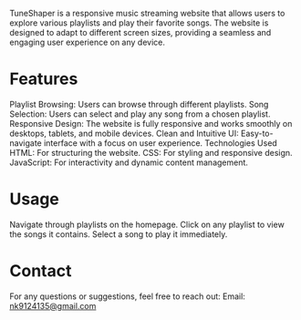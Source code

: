 TuneShaper is a responsive music streaming website that allows users to explore various playlists and play their favorite songs. The website is designed to adapt to different screen sizes, providing a seamless and engaging user experience on any device.

# Features
Playlist Browsing: Users can browse through different playlists.
Song Selection: Users can select and play any song from a chosen playlist.
Responsive Design: The website is fully responsive and works smoothly on desktops, tablets, and mobile devices.
Clean and Intuitive UI: Easy-to-navigate interface with a focus on user experience.
Technologies Used
HTML: For structuring the website.
CSS: For styling and responsive design.
JavaScript: For interactivity and dynamic content management.

# Usage
Navigate through playlists on the homepage.
Click on any playlist to view the songs it contains.
Select a song to play it immediately.

# Contact
For any questions or suggestions, feel free to reach out:
Email: nk9124135@gmail.com
